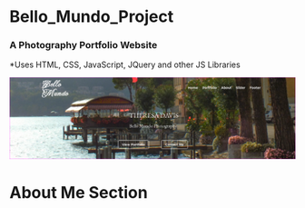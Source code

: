 # Bello_Mundo_Project


### A Photography Portfolio Website
*Uses HTML, CSS, JavaScript, JQuery and other JS Libraries

<img src="Screenshot BM Portfolio.PNG" width=600>

# About Me Section



